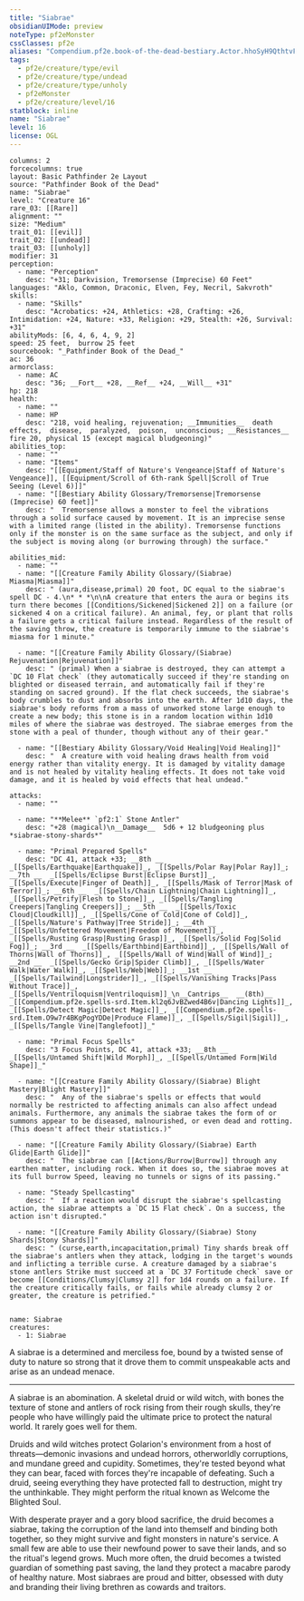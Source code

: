 ```yaml
---
title: "Siabrae"
obsidianUIMode: preview
noteType: pf2eMonster
cssClasses: pf2e
aliases: "Compendium.pf2e.book-of-the-dead-bestiary.Actor.hhoSyH9QthtvFptC" 
tags:
  - pf2e/creature/type/evil
  - pf2e/creature/type/undead
  - pf2e/creature/type/unholy
  - pf2eMonster
  - pf2e/creature/level/16
statblock: inline
name: "Siabrae"
level: 16
license: OGL
---
```


```statblock
columns: 2
forcecolumns: true
layout: Basic Pathfinder 2e Layout
source: "Pathfinder Book of the Dead"
name: "Siabrae"
level: "Creature 16"
rare_03: [[Rare]]
alignment: ""
size: "Medium"
trait_01: [[evil]]
trait_02: [[undead]]
trait_03: [[unholy]]
modifier: 31
perception:
  - name: "Perception"
    desc: "+31; Darkvision, Tremorsense (Imprecise) 60 Feet"
languages: "Aklo, Common, Draconic, Elven, Fey, Necril, Sakvroth"
skills:
  - name: "Skills"
    desc: "Acrobatics: +24, Athletics: +28, Crafting: +26, Intimidation: +24, Nature: +33, Religion: +29, Stealth: +26, Survival: +31"
abilityMods: [6, 4, 6, 4, 9, 2]
speed: 25 feet,  burrow 25 feet
sourcebook: "_Pathfinder Book of the Dead_"
ac: 36
armorclass:
  - name: AC
    desc: "36; __Fort__ +28, __Ref__ +24, __Will__ +31"
hp: 218
health:
  - name: ""
  - name: HP
    desc: "218, void healing, rejuvenation; __Immunities__  death effects,  disease,  paralyzed,  poison,  unconscious; __Resistances__ fire 20, physical 15 (except magical bludgeoning)"
abilities_top:
  - name: ""
  - name: "Items"
    desc: "[[Equipment/Staff of Nature's Vengeance|Staff of Nature's Vengeance]], [[Equipment/Scroll of 6th-rank Spell|Scroll of True Seeing (Level 6)]]"
  - name: "[[Bestiary Ability Glossary/Tremorsense|Tremorsense (Imprecise) 60 feet]]"
    desc: "  Tremorsense allows a monster to feel the vibrations through a solid surface caused by movement. It is an imprecise sense with a limited range (listed in the ability). Tremorsense functions only if the monster is on the same surface as the subject, and only if the subject is moving along (or burrowing through) the surface."

abilities_mid:
  - name: ""
  - name: "[[Creature Family Ability Glossary/(Siabrae) Miasma|Miasma]]"
    desc: " (aura,disease,primal) 20 foot, DC equal to the siabrae's spell DC - 4.\n* * *\n\nA creature that enters the aura or begins its turn there becomes [[Conditions/Sickened|Sickened 2]] on a failure (or sickened 4 on a critical failure). An animal, fey, or plant that rolls a failure gets a critical failure instead. Regardless of the result of the saving throw, the creature is temporarily immune to the siabrae's miasma for 1 minute."

  - name: "[[Creature Family Ability Glossary/(Siabrae) Rejuvenation|Rejuvenation]]"
    desc: " (primal) When a siabrae is destroyed, they can attempt a `DC 10 Flat check` (they automatically succeed if they're standing on blighted or diseased terrain, and automatically fail if they're standing on sacred ground). If the flat check succeeds, the siabrae's body crumbles to dust and absorbs into the earth. After 1d10 days, the siabrae's body reforms from a mass of unworked stone large enough to create a new body; this stone is in a random location within 1d10 miles of where the siabrae was destroyed. The siabrae emerges from the stone with a peal of thunder, though without any of their gear."

  - name: "[[Bestiary Ability Glossary/Void Healing|Void Healing]]"
    desc: "  A creature with void healing draws health from void energy rather than vitality energy. It is damaged by vitality damage and is not healed by vitality healing effects. It does not take void damage, and it is healed by void effects that heal undead."

attacks:
  - name: ""

  - name: "**Melee** `pf2:1` Stone Antler"
    desc: "+28 (magical)\n__Damage__  5d6 + 12 bludgeoning plus *siabrae-stony-shards*"

  - name: "Primal Prepared Spells"
    desc: "DC 41, attack +33; __8th __  _[[Spells/Earthquake|Earthquake]]_, _[[Spells/Polar Ray|Polar Ray]]_; __7th __  _[[Spells/Eclipse Burst|Eclipse Burst]]_, _[[Spells/Execute|Finger of Death]]_, _[[Spells/Mask of Terror|Mask of Terror]]_; __6th __  _[[Spells/Chain Lightning|Chain Lightning]]_, _[[Spells/Petrify|Flesh to Stone]]_, _[[Spells/Tangling Creepers|Tangling Creepers]]_; __5th __  _[[Spells/Toxic Cloud|Cloudkill]]_, _[[Spells/Cone of Cold|Cone of Cold]]_, _[[Spells/Nature's Pathway|Tree Stride]]_; __4th __  _[[Spells/Unfettered Movement|Freedom of Movement]]_, _[[Spells/Rusting Grasp|Rusting Grasp]]_, _[[Spells/Solid Fog|Solid Fog]]_; __3rd __  _[[Spells/Earthbind|Earthbind]]_, _[[Spells/Wall of Thorns|Wall of Thorns]]_, _[[Spells/Wall of Wind|Wall of Wind]]_; __2nd __  _[[Spells/Gecko Grip|Spider Climb]]_, _[[Spells/Water Walk|Water Walk]]_, _[[Spells/Web|Web]]_; __1st __  _[[Spells/Tailwind|Longstrider]]_, _[[Spells/Vanishing Tracks|Pass Without Trace]]_, _[[Spells/Ventriloquism|Ventriloquism]]_\n__Cantrips__  __(8th)__ _[[Compendium.pf2e.spells-srd.Item.kl2q6JvBZwed4B6v|Dancing Lights]]_, _[[Spells/Detect Magic|Detect Magic]]_, _[[Compendium.pf2e.spells-srd.Item.O9w7r4BKgPogYDDe|Produce Flame]]_, _[[Spells/Sigil|Sigil]]_, _[[Spells/Tangle Vine|Tanglefoot]]_"

  - name: "Primal Focus Spells"
    desc: "3 Focus Points, DC 41, attack +33; __8th __  _[[Spells/Untamed Shift|Wild Morph]]_, _[[Spells/Untamed Form|Wild Shape]]_"

  - name: "[[Creature Family Ability Glossary/(Siabrae) Blight Mastery|Blight Mastery]]"
    desc: "  Any of the siabrae's spells or effects that would normally be restricted to affecting animals can also affect undead animals. Furthermore, any animals the siabrae takes the form of or summons appear to be diseased, malnourished, or even dead and rotting. (This doesn't affect their statistics.)"

  - name: "[[Creature Family Ability Glossary/(Siabrae) Earth Glide|Earth Glide]]"
    desc: "  The siabrae can [[Actions/Burrow|Burrow]] through any earthen matter, including rock. When it does so, the siabrae moves at its full burrow Speed, leaving no tunnels or signs of its passing."

  - name: "Steady Spellcasting"
    desc: "  If a reaction would disrupt the siabrae's spellcasting action, the siabrae attempts a `DC 15 Flat check`. On a success, the action isn't disrupted."

  - name: "[[Creature Family Ability Glossary/(Siabrae) Stony Shards|Stony Shards]]"
    desc: " (curse,earth,incapacitation,primal) Tiny shards break off the siabrae's antlers when they attack, lodging in the target's wounds and inflicting a terrible curse. A creature damaged by a siabrae's stone antlers Strike must succeed at a `DC 37 Fortitude check` save or become [[Conditions/Clumsy|Clumsy 2]] for 1d4 rounds on a failure. If the creature critically fails, or fails while already clumsy 2 or greater, the creature is petrified."
 
```

```encounter-table
name: Siabrae
creatures:
  - 1: Siabrae
```



A siabrae is a determined and merciless foe, bound by a twisted sense of duty to nature so strong that it drove them to commit unspeakable acts and arise as an undead menace.

* * *

A siabrae is an abomination. A skeletal druid or wild witch, with bones the texture of stone and antlers of rock rising from their rough skulls, they're people who have willingly paid the ultimate price to protect the natural world. It rarely goes well for them.

Druids and wild witches protect Golarion's environment from a host of threats—demonic invasions and undead horrors, otherworldly corruptions, and mundane greed and cupidity. Sometimes, they're tested beyond what they can bear, faced with forces they're incapable of defeating. Such a druid, seeing everything they have protected fall to destruction, might try the unthinkable. They might perform the ritual known as Welcome the Blighted Soul.

With desperate prayer and a gory blood sacrifice, the druid becomes a siabrae, taking the corruption of the land into themself and binding both together, so they might survive and fight monsters in nature's service. A small few are able to use their newfound power to save their lands, and so the ritual's legend grows. Much more often, the druid becomes a twisted guardian of something past saving, the land they protect a macabre parody of healthy nature. Most siabraes are proud and bitter, obsessed with duty and branding their living brethren as cowards and traitors.
